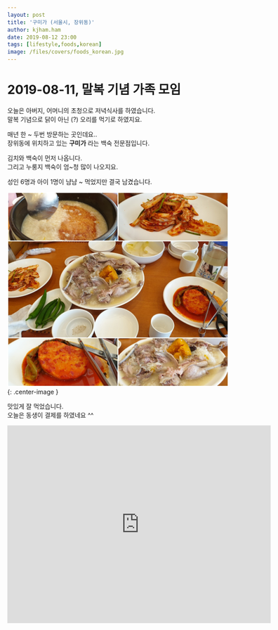 ```yaml
---
layout: post
title: '구미가 (서울시, 장위동)'
author: kjham.ham
date: 2019-08-12 23:00
tags: [lifestyle,foods,korean]
image: /files/covers/foods_korean.jpg
---
```


# 2019-08-11, 말복 기념 가족 모임

오늘은 아버지, 어머니의 초청으로 저녁식사를 하였습니다.  
말복 기념으로 닭이 아닌 (?) 오리를 먹기로 하였지요.  

매년 한 ~ 두번 방문하는 곳인데요..  
장위동에 위치하고 있는 **구미가** 라는 백숙 전문점입니다.  

김치와 백숙이 먼저 나옵니다.  
그리고 누룽지 백숙이 엄~청 많이 나오지요.  

성인 6명과 아이 1명이 냠냠 ~ 먹었지만 결국 남겼습니다.  

![구미가 오리백숙](/files/lifestyle/last_chicken_gumiga.jpg){: .center-image }  

맛있게 잘 먹었습니다.  
오늘은 동생이 결제를 하였네요 ^^  

<iframe src="https://www.google.com/maps/embed?pb=!1m18!1m12!1m3!1d3160.360682229075!2d127.04807761564898!3d37.61720282898176!2m3!1f0!2f0!3f0!3m2!1i1024!2i768!4f13.1!3m3!1m2!1s0x357cbb8e23aa7b91%3A0xfa59ab1d19530804!2z6rWs66-46rCA!5e0!3m2!1sko!2skr!4v1565622434486!5m2!1sko!2skr" width="600" height="450" frameborder="0" style="border:0" allowfullscreen></iframe>